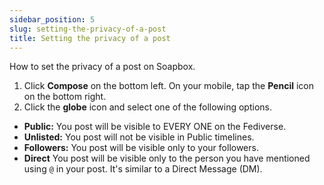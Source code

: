 ```yaml
---
sidebar_position: 5
slug: setting-the-privacy-of-a-post
title: Setting the privacy of a post
---
```

How to set the privacy of a post on Soapbox.

1. Click **Compose** on the bottom left. On your mobile, tap the **Pencil** icon on the bottom right.
2. Click the **globe** icon and select one of the following options.
- **Public:** You post will be visible to EVERY ONE on the Fediverse.
- **Unlisted:** You post will not be visible in Public timelines.
- **Followers:** You post will be visible only to your followers.
- **Direct** You post will be visible only to the person you have mentioned using `@` in your post. It's similar to a Direct Message (DM).